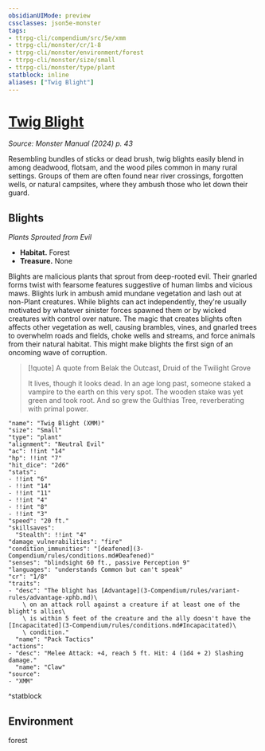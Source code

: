 ```yaml
---
obsidianUIMode: preview
cssclasses: json5e-monster
tags:
- ttrpg-cli/compendium/src/5e/xmm
- ttrpg-cli/monster/cr/1-8
- ttrpg-cli/monster/environment/forest
- ttrpg-cli/monster/size/small
- ttrpg-cli/monster/type/plant
statblock: inline
aliases: ["Twig Blight"]
---
```

# [Twig Blight](3-Compendium\bestiary\plant/twig-blight-xmm.md)
*Source: Monster Manual (2024) p. 43*  

Resembling bundles of sticks or dead brush, twig blights easily blend in among deadwood, flotsam, and the wood piles common in many rural settings. Groups of them are often found near river crossings, forgotten wells, or natural campsites, where they ambush those who let down their guard.

## Blights

*Plants Sprouted from Evil*

- **Habitat.** Forest  
- **Treasure.** None  

Blights are malicious plants that sprout from deep-rooted evil. Their gnarled forms twist with fearsome features suggestive of human limbs and vicious maws. Blights lurk in ambush amid mundane vegetation and lash out at non-Plant creatures. While blights can act independently, they're usually motivated by whatever sinister forces spawned them or by wicked creatures with control over nature. The magic that creates blights often affects other vegetation as well, causing brambles, vines, and gnarled trees to overwhelm roads and fields, choke wells and streams, and force animals from their natural habitat. This might make blights the first sign of an oncoming wave of corruption.

> [!quote] A quote from Belak the Outcast, Druid of the Twilight Grove  
> 
> It lives, though it looks dead. In an age long past, someone staked a vampire to the earth on this very spot. The wooden stake was yet green and took root. And so grew the Gulthias Tree, reverberating with primal power.


```statblock
"name": "Twig Blight (XMM)"
"size": "Small"
"type": "plant"
"alignment": "Neutral Evil"
"ac": !!int "14"
"hp": !!int "7"
"hit_dice": "2d6"
"stats":
- !!int "6"
- !!int "14"
- !!int "11"
- !!int "4"
- !!int "8"
- !!int "3"
"speed": "20 ft."
"skillsaves":
  "Stealth": !!int "4"
"damage_vulnerabilities": "fire"
"condition_immunities": "[deafened](3-Compendium/rules/conditions.md#Deafened)"
"senses": "blindsight 60 ft., passive Perception 9"
"languages": "understands Common but can't speak"
"cr": "1/8"
"traits":
- "desc": "The blight has [Advantage](3-Compendium/rules/variant-rules/advantage-xphb.md)\
    \ on an attack roll against a creature if at least one of the blight's allies\
    \ is within 5 feet of the creature and the ally doesn't have the [Incapacitated](3-Compendium/rules/conditions.md#Incapacitated)\
    \ condition."
  "name": "Pack Tactics"
"actions":
- "desc": "Melee Attack: +4, reach 5 ft. Hit: 4 (1d4 + 2) Slashing damage."
  "name": "Claw"
"source":
- "XMM"
```
^statblock

## Environment

forest